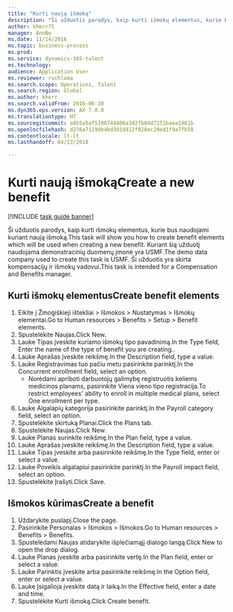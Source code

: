 ```yaml
--- 
title: "Kurti naują išmoką"
description: "Ši užduotis parodys, kaip kurti išmokų elementus, kurie bus naudojami kuriant naują išmoką."
author: kherr75
manager: AnnBe
ms.date: 11/14/2016
ms.topic: business-process
ms.prod: 
ms.service: dynamics-365-talent
ms.technology: 
audience: Application User
ms.reviewer: rschloma
ms.search.scope: Operations, Talent
ms.search.region: Global
ms.author: kherr
ms.search.validFrom: 2016-06-30
ms.dyn365.ops.version: AX 7.0.0
ms.translationtype: HT
ms.sourcegitcommit: a8b5a5af5108744406a3d2fb84d7151baea2481b
ms.openlocfilehash: d276a7119db4bd391d412f028ec20ed1f9a7fb58
ms.contentlocale: lt-lt
ms.lasthandoff: 04/13/2018

---
```

# <a name="create-a-new-benefit"></a><span data-ttu-id="253f0-103">Kurti naują išmoką</span><span class="sxs-lookup"><span data-stu-id="253f0-103">Create a new benefit</span></span>

[!INCLUDE [task guide banner](../../includes/task-guide-banner.md)]

<span data-ttu-id="253f0-104">Ši užduotis parodys, kaip kurti išmokų elementus, kurie bus naudojami kuriant naują išmoką.</span><span class="sxs-lookup"><span data-stu-id="253f0-104">This task will show you how to create benefit elements which will be used when creating a new benefit.</span></span> <span data-ttu-id="253f0-105">Kuriant šią užduotį naudojama demonstracinių duomenų įmonė yra USMF.</span><span class="sxs-lookup"><span data-stu-id="253f0-105">The demo data company used to create this task is USMF.</span></span> <span data-ttu-id="253f0-106">Ši užduotis yra skirta kompensacijų ir išmokų vadovui.</span><span class="sxs-lookup"><span data-stu-id="253f0-106">This task is intended for a Compensation and Benefits manager.</span></span>


## <a name="create-benefit-elements"></a><span data-ttu-id="253f0-107">Kurti išmokų elementus</span><span class="sxs-lookup"><span data-stu-id="253f0-107">Create benefit elements</span></span>
1. <span data-ttu-id="253f0-108">Eikite į Žmogiškieji ištekliai > Išmokos > Nustatymas > Išmokų elementai.</span><span class="sxs-lookup"><span data-stu-id="253f0-108">Go to Human resources > Benefits > Setup > Benefit elements.</span></span>
2. <span data-ttu-id="253f0-109">Spustelėkite Naujas.</span><span class="sxs-lookup"><span data-stu-id="253f0-109">Click New.</span></span>
3. <span data-ttu-id="253f0-110">Lauke Tipas įveskite kuriamo išmokų tipo pavadinimą.</span><span class="sxs-lookup"><span data-stu-id="253f0-110">In the Type field, Enter the name of the type of benefit you are creating..</span></span>
4. <span data-ttu-id="253f0-111">Lauke Aprašas įveskite reikšmę.</span><span class="sxs-lookup"><span data-stu-id="253f0-111">In the Description field, type a value.</span></span>
5. <span data-ttu-id="253f0-112">Lauke Registravimas tuo pačiu metu pasirinkite parinktį.</span><span class="sxs-lookup"><span data-stu-id="253f0-112">In the Concurrent enrollment field, select an option.</span></span>
    * <span data-ttu-id="253f0-113">Norėdami apriboti darbuotojų galimybę registruotis keliems medicinos planams, pasirinkite Viena vieno tipo registracija.</span><span class="sxs-lookup"><span data-stu-id="253f0-113">To restrict employees' ability to enroll in multiple medical plans, select One enrollment per type.</span></span>  
6. <span data-ttu-id="253f0-114">Lauke Algalapių kategorija pasirinkite parinktį.</span><span class="sxs-lookup"><span data-stu-id="253f0-114">In the Payroll category field, select an option.</span></span>
7. <span data-ttu-id="253f0-115">Spustelėkite skirtuką Planai.</span><span class="sxs-lookup"><span data-stu-id="253f0-115">Click the Plans tab.</span></span>
8. <span data-ttu-id="253f0-116">Spustelėkite Naujas.</span><span class="sxs-lookup"><span data-stu-id="253f0-116">Click New.</span></span>
9. <span data-ttu-id="253f0-117">Lauke Planas surinkite reikšmę.</span><span class="sxs-lookup"><span data-stu-id="253f0-117">In the Plan field, type a value.</span></span>
10. <span data-ttu-id="253f0-118">Lauke Aprašas įveskite reikšmę.</span><span class="sxs-lookup"><span data-stu-id="253f0-118">In the Description field, type a value.</span></span>
11. <span data-ttu-id="253f0-119">Lauke Tipas įveskite arba pasirinkite reikšmę.</span><span class="sxs-lookup"><span data-stu-id="253f0-119">In the Type field, enter or select a value.</span></span>
12. <span data-ttu-id="253f0-120">Lauke Poveikis algalapiui pasirinkite parinktį.</span><span class="sxs-lookup"><span data-stu-id="253f0-120">In the Payroll impact field, select an option.</span></span>
13. <span data-ttu-id="253f0-121">Spustelėkite Įrašyti.</span><span class="sxs-lookup"><span data-stu-id="253f0-121">Click Save.</span></span>

## <a name="create-a-benefit"></a><span data-ttu-id="253f0-122">Išmokos kūrimas</span><span class="sxs-lookup"><span data-stu-id="253f0-122">Create a benefit</span></span>
1. <span data-ttu-id="253f0-123">Uždarykite puslapį.</span><span class="sxs-lookup"><span data-stu-id="253f0-123">Close the page.</span></span>
2. <span data-ttu-id="253f0-124">Pasirinkite Personalas > Išmokos > Išmokos.</span><span class="sxs-lookup"><span data-stu-id="253f0-124">Go to Human resources > Benefits > Benefits.</span></span>
3. <span data-ttu-id="253f0-125">Spustelėdami Naujas atidarykite išplečiamąjį dialogo langą.</span><span class="sxs-lookup"><span data-stu-id="253f0-125">Click New to open the drop dialog.</span></span>
4. <span data-ttu-id="253f0-126">Lauke Planas įveskite arba pasirinkite vertę.</span><span class="sxs-lookup"><span data-stu-id="253f0-126">In the Plan field, enter or select a value.</span></span>
5. <span data-ttu-id="253f0-127">Lauke Parinktis įveskite arba pasirinkite reikšmę.</span><span class="sxs-lookup"><span data-stu-id="253f0-127">In the Option field, enter or select a value.</span></span>
6. <span data-ttu-id="253f0-128">Lauke Įsigalioja įveskite datą ir laiką.</span><span class="sxs-lookup"><span data-stu-id="253f0-128">In the Effective field, enter a date and time.</span></span>
7. <span data-ttu-id="253f0-129">Spustelėkite Kurti išmoką.</span><span class="sxs-lookup"><span data-stu-id="253f0-129">Click Create benefit.</span></span>



